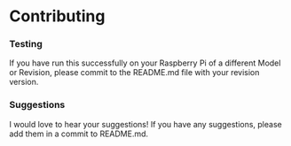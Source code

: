 # Contributing
### Testing
If you have run this successfully on your Raspberry Pi of a different Model or Revision, please commit to the README.md file with your revision version.

### Suggestions
I would love to hear your suggestions! If you have any suggestions, please add them in a commit to README.md.
